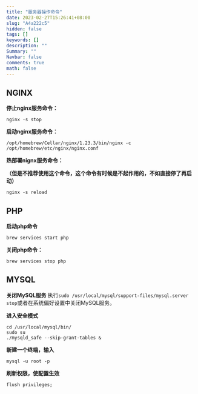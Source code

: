 ```yaml
---
title: "服务器操作命令"
date: 2023-02-27T15:26:41+08:00
slug: "A4a222c5"
hidden: false
tags: []
keywords: []
description: ""
Summary: ""
Navbar: false
comments: true
math: false
---
```




<!--more-->

## NGINX

**停止nginx服务命令：**

```
nginx -s stop
```

 **启动nginx服务命令：**

```
/opt/homebrew/Cellar/nginx/1.23.3/bin/nginx -c /opt/homebrew/etc/nginx/nginx.conf
```

**热部署nignx服务命令：**

**（但是不推荐使用这个命令，这个命令有时候是不起作用的，不如直接停了再启动）**

```
nginx -s reload
```

## PHP

**启动php命令**

```
brew services start php
```

**关闭php命令：**

```
brew services stop php
```

## MYSQL

**关闭MySQL服务**
 执行`sudo /usr/local/mysql/support-files/mysql.server stop`或者在系统偏好设置中关闭MySQL服务。

**进入安全模式**

```
cd /usr/local/mysql/bin/
sudo su
./mysqld_safe --skip-grant-tables &
```

**新建一个终端，输入**

```
mysql -u root -p
```

**刷新权限，使配置生效**

```
flush privileges;
```

